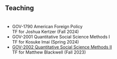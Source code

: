 <h1 id="teaching"></h1>

<h2 style="margin: 60px 0px 40px;">Teaching</h2>

<ul style="margin:0 0 5px;">
  <li>GOV-1790 American Foreign Policy
  <br>TF for Joshua Kertzer (Fall 2024)</li>
  <li>GOV-2001 Quantitative Social Science Methods I
  <br>TF for Kosuke Imai (Spring 2024)</li>
  <li><a href="https://mattblackwell.github.io/gov2002-f23/">GOV-2002 Quantitative Social Science Methods II</a>
  <br>TF for Matthew Blackwell (Fall 2023)</li>
</ul>
